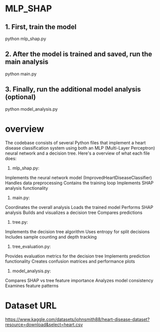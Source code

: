 # MLP_SHAP
## 1. First, train the model
python mlp_shap.py

## 2. After the model is trained and saved, run the main analysis
python main.py

## 3. Finally, run the additional model analysis (optional)
python model_analysis.py

# overview
The codebase consists of several Python files that implement a heart disease classification system using both an MLP (Multi-Layer Perceptron) neural network and a decision tree. Here's a overview of what each file does:
1. mlp_shap.py:

Implements the neural network model (ImprovedHeartDiseaseClassifier)
Handles data preprocessing
Contains the training loop
Implements SHAP analysis functionality


1. main.py:

Coordinates the overall analysis
Loads the trained model
Performs SHAP analysis
Builds and visualizes a decision tree
Compares predictions


1. tree.py:

Implements the decision tree algorithm
Uses entropy for split decisions
Includes sample counting and depth tracking


1. tree_evaluation.py:

Provides evaluation metrics for the decision tree
Implements prediction functionality
Creates confusion matrices and performance plots

1. model_analysis.py:

Compares SHAP vs tree feature importance
Analyzes model consistency
Examines feature patterns

# Dataset URL
https://www.kaggle.com/datasets/johnsmith88/heart-disease-dataset?resource=download&select=heart.csv

